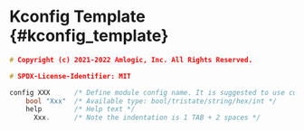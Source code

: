 Kconfig Template {#kconfig_template}
==========

```c
# Copyright (c) 2021-2022 Amlogic, Inc. All Rights Reserved.

# SPDX-License-Identifier: MIT

config XXX		/* Define module config name. It is suggested to use current dirname */
	bool "Xxx"	/* Available type: bool/tristate/string/hex/int */
	help		/* Help text */
	  Xxx.		/* Note the indentation is 1 TAB + 2 spaces */
```
